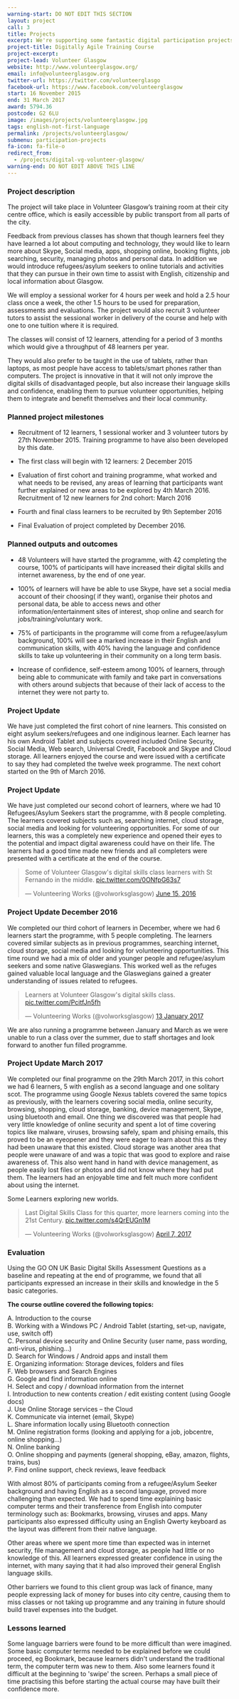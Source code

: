```yaml
---
warning-start: DO NOT EDIT THIS SECTION
layout: project
call: 3
title: Projects
excerpt: We're supporting some fantastic digital participation projects. Here are their stories.
project-title: Digitally Agile Training Course
project-excerpt:
project-lead: Volunteer Glasgow
website: http://www.volunteerglasgow.org/
email: info@volunteerglasgow.org
twitter-url: https://twitter.com/volunteerglasgo
facebook-url: https://www.facebook.com/volunteerglasgow
start: 16 November 2015
end: 31 March 2017
award: 5794.36
postcode: G2 6LU
image: /images/projects/volunteerglasgow.jpg
tags: english-not-first-language
permalink: /projects/volunteerglasgow/
submenu: participation-projects
fa-icon: fa-file-o
redirect_from:
  - /projects/digital-vg-volunteer-glasgow/
warning-end: DO NOT EDIT ABOVE THIS LINE
---
```


### Project description
The project will take place in Volunteer Glasgow’s training room at their city centre office, which is easily accessible by public transport from all parts of the city.

Feedback from previous classes has shown that though learners feel they have learned a lot about computing and technology, they would like to learn more about Skype, Social media, apps, shopping online, booking flights, job searching, security, managing photos and personal data. In addition we would introduce refugees/asylum seekers to online tutorials and activities that they can pursue in their own time to assist with English, citizenship and local information about Glasgow.

We will employ a sessional worker for 4 hours per week and hold a 2.5 hour class once a week, the other 1.5 hours to be used for preparation, assessments and evaluations. The project would also recruit 3 volunteer tutors to assist the sessional worker in delivery of the course and help with one to one tuition where it is required.

The classes will consist of 12 learners, attending for a period of 3 months which would give a throughput of 48 learners per year.

They would also prefer to be taught in the use of tablets, rather than laptops, as most people have access to tablets/smart phones rather than computers. The project is innovative in that it will not only improve the digital skills of disadvantaged people, but also increase their language skills and confidence, enabling them to pursue volunteer opportunities, helping them to integrate and benefit themselves and their local community.

### Planned project milestones
* Recruitment of 12 learners, 1 sessional worker and 3 volunteer tutors by 27th November 2015. Training programme to have also been developed by this date.

* The first class will begin with 12 learners: 2 December 2015

* Evaluation of first cohort and training programme, what worked and what needs to be revised, any areas of learning that participants want further explained or new areas to be explored by 4th March 2016. Recruitment of 12 new learners for 2nd cohort: March 2016

* Fourth and final class learners to be recruited by 9th September 2016

* Final Evaluation of project completed by December 2016.


### Planned outputs and outcomes
* 48 Volunteers will have started the programme, with 42 completing the course, 100% of participants will have increased their digital skills and internet awareness, by the end of one year.

* 100% of learners will have be able to use Skype, have set a social media account of their choosing( if they want), organise their photos and personal data, be able to access news and other information/entertainment sites of interest, shop online and search for jobs/training/voluntary work.

* 75% of participants in the programme will come from a refugee/asylum background, 100% will see a marked increase in their English and communication skills, with 40% having the language and confidence skills to take up volunteering in their community on a long term basis.

* Increase of confidence, self-esteem among 100% of learners, through being able to communicate with family and take part in conversations with others around subjects that because of their lack of access to the internet they were not party to.


### Project Update
We have just completed the first cohort of nine learners.
This consisted on eight asylum seekers/refugees and one indiginous learner.
Each learner has his own Android Tablet and subjects covered included Online Security, Social Media, Web search, Universal Credit, Facebook and Skype and Cloud storage.
All learners enjoyed the course and were issued with a certificate to say they had completed the twelve week programme.
The next cohort started on the 9th of March 2016.

### Project Update
We have just completed our second cohort of learners, where we had 10 Refugees/Asylum Seekers start the programme, with 8 people completing. The learners covered subjects such as, searching internet, cloud storage, social media and looking for volunteering opportunities.
For some of our learners, this was a completely new experience and opened their eyes to the potential and impact digital awareness could have on their life.
The learners had a good time made new friends and all completers were presented with a certificate at the end of the course.

<blockquote class="twitter-tweet" data-lang="en"><p lang="en" dir="ltr">Some of Volunteer Glasgow&#39;s digital skills class learners with St Fernando in the middle. <a href="https://t.co/0ONfpG63s7">pic.twitter.com/0ONfpG63s7</a></p>&mdash; Volunteering Works (@volworksglasgow) <a href="https://twitter.com/volworksglasgow/status/743083162738249728">June 15, 2016</a></blockquote>
<script async src="//platform.twitter.com/widgets.js" charset="utf-8"></script>

### Project Update December 2016
We completed our third cohort of learners in December, where we had 6 learners start the programme, with 5 people completing. The learners covered similar subjects as in previous programmes, searching internet, cloud storage, social media and looking for volunteering opportunities. This time round we had a mix of older and younger people and refugee/asylum seekers and some native Glaswegians. This worked well as the refuges gained valuable local language and the Glaswegians gained a greater understanding of issues related to refugees.

<blockquote class="twitter-tweet" data-lang="en-gb"><p lang="en" dir="ltr">Learners at Volunteer Glasgow&#39;s digital skills class. <a href="https://t.co/PcitfJn5fh">pic.twitter.com/PcitfJn5fh</a></p>&mdash; Volunteering Works (@volworksglasgow) <a href="https://twitter.com/volworksglasgow/status/819882700437934080">13 January 2017</a></blockquote>
<script async src="//platform.twitter.com/widgets.js" charset="utf-8"></script>

We are also running a programme between January and March as we were unable to run a class over the summer, due to staff shortages and look forward to another fun filled programme.

### Project Update March 2017
We completed our final programme on the 29th March 2017, in this cohort we had 6 learners, 5 with english as a second language and one solitary scot. The programme using Google Nexus tablets  covered the same topics as previously, with the learners covering social media, online security, browsing, shopping, cloud storage, banking, device management, Skype, using bluetooth and email.
One thing we discovered was that people had very little knowledge of online security and spent a lot of time covering topics like malware, viruses, browsing safely,  spam and phising emails, this proved to be an eyeopener and they were eager to learn about this as they had been unaware that this existed.
Cloud storage was another area that people were unaware of and was a topic that was good to explore and raise awareness of. This also went hand in hand with device management, as people easily lost files or photos and did not know where they had put them. The learners had an enjoyable time and felt much more confident about using the internet.

Some Learners exploring new worlds.
<blockquote class="twitter-tweet" data-lang="en"><p lang="en" dir="ltr">Last Digital Skills Class for this quarter, more learners coming into the 21st Century. <a href="https://t.co/s4QrEUGn1M">pic.twitter.com/s4QrEUGn1M</a></p>&mdash; Volunteering Works (@volworksglasgow) <a href="https://twitter.com/volworksglasgow/status/850321437500084224">April 7, 2017</a></blockquote>
<script async src="//platform.twitter.com/widgets.js" charset="utf-8"></script>

### Evaluation

Using the GO ON UK Basic Digital Skills Assessment Questions as a baseline and repeating at the end of programme, we found that all participants expressed an increase in their skills and knowledge in the 5 basic categories.

**The course outline covered the following topics:**

A. Introduction to the course <br />
B. Working with a Windows PC / Android Tablet (starting, set-up, navigate, use, switch off) <br />
C. Personal device security and Online Security (user name, pass wording, anti-virus, phishing…) <br />
D. Search for Windows / Android apps and install them <br />
E. Organizing information: Storage devices, folders and files <br />
F. Web browsers and Search Engines <br />
G. Google and find information online <br />
H. Select and copy / download information from the internet <br />
I. Introduction to new contents creation / edit existing content (using Google docs) <br />
J. Use Online Storage services – the Cloud <br />
K. Communicate via internet (email, Skype) <br />
L. Share information locally using Bluetooth connection <br />
M. Online registration forms (looking and applying for a job, jobcentre, online shopping…) <br />
N. Online banking <br />
O. Online shopping and payments (general shopping, eBay, amazon, flights, trains, bus) <br />
P. Find online support, check reviews, leave feedback <br />

With almost 80% of participants coming from a refugee/Asylum Seeker background and having English as a second language, proved more challenging than expected. We had to spend time explaining basic computer terms and their transference from English into computer terminology such as: Bookmarks, browsing, viruses and apps. Many participants also expressed difficulty using an English Qwerty keyboard as the layout was different from their native language.

Other areas where we spent more time than expected was in internet security, file management and cloud storage, as people had little or no knowledge of this.  All learners expressed greater confidence in using the internet, with many saying that it had also improved their general English language skills.

Other barriers we found to this client group was lack of finance, many people expressing lack of money for buses into city centre, causing them to miss classes or not taking up programme and any training in future should build travel expenses into the budget.

### Lessons learned
Some language barriers were found to be more difficult than were imagined. Some basic computer terms needed to be explained before we could proceed, eg Bookmark, because learners didn't understand the traditional term, the computer term was new to them.
Also some learners found it difficult at the beginning to 'swipe' the screen. Perhaps a small piece of time practising this before starting the actual course may have built their confidence more.
